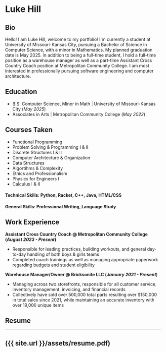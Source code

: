 # Luke Hill

## Bio
Hello! I am Luke Hill, welcome to my portfolio! I'm currently a student at University of Missouri-Kansas City, pursuing a Bachelor of Science in Computer Science, with a minor in Mathematics. My planned graduation date is May 2025. In addition to being a full-time student, I hold a full-time position as a warehouse manager as well as a part-time Assistant Cross Country Coach position at Metropolitan Community College. I am most interested in professionally pursuing software engineering and computer architecture.


## Education						       		
- B.S. Computer Science, Minor in Math	| University of Missouri-Kansas City (_May 2025_)
- Associates in Arts | Metropolitan Community College (_May 2022_)

## Courses Taken
- Functional Programming
- Problem Solving & Programming I & II
- Discrete Structures I & II
- Computer Architecture & Organization
- Data Structures
- Algortihms & Complexity
- Ethics and Professionalism
- Physics for Engineers I
- Calculus I & II

#### Technical Skills: Python, Racket, C++, Java, HTML/CSS
#### General Skills: Professional Writing, Language Study

## Work Experience
**Assistant Cross Country Coach @ Metropolitan Community College (_August 2023 - Present_)**
- Responsible for leading practices, building workouts, and general day-to-day handling of both boys & girls teams
- Completed coach trainings as well as managing appropriate paperwork regarding budgets and student eligibility

**Warehouse Manager/Owner @ Bricksonite LLC (_January 2021 - Present_)**
- Managing across two storefronts, responsible for all customer service, inventory management, invoicing, and financial records
- Collectively have sold over 500,000 total parts resulting over $150,000 in total sales since 2021, while maintaining an accurate inventory with over 19,000 unique items

## Resume
---
({{ site.url }}/assets/resume.pdf)
---


